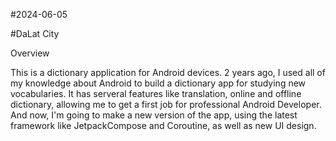 #2024-06-05

#DaLat City

Overview

This is a dictionary application for Android devices. 
2 years ago, I used all of my knowledge about Android to build a dictionary app for studying new vocabularies.
It has serveral features like translation, online and offline dictionary, allowing me to get a first job for professional Android Developer.
And now, I'm going to make a new version of the app, using the latest framework like JetpackCompose and Coroutine, as well as new UI design.
